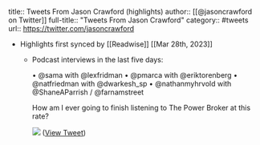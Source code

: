title:: Tweets From Jason Crawford (highlights)
author:: [[@jasoncrawford on Twitter]]
full-title:: "Tweets From Jason Crawford"
category:: #tweets
url:: https://twitter.com/jasoncrawford

- Highlights first synced by [[Readwise]] [[Mar 28th, 2023]]
	- Podcast interviews in the last five days:
	  
	  • @sama with @lexfridman
	  • @pmarca with @eriktorenberg
	  • @natfriedman with @dwarkesh_sp
	  • @nathanmyhrvold with @ShaneAParrish / @farnamstreet
	  
	  How am I ever going to finish listening to The Power Broker at this rate? 
	  
	  ![](https://pbs.twimg.com/media/FsFs4xaX0AcnNi2.jpg) ([View Tweet](https://twitter.com/jasoncrawford/status/1639711890325622789))